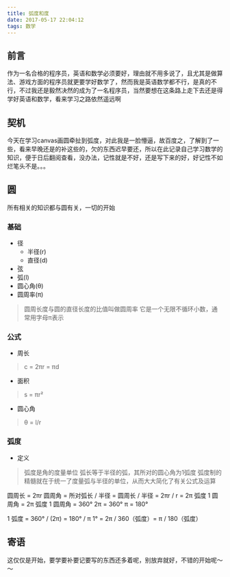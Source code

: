```yaml
---
title: 弧度和度
date: 2017-05-17 22:04:12
tags: 数学
---
```


## 前言
作为一名合格的程序员，英语和数学必须要好，理由就不用多说了，且尤其是做算法、游戏方面的程序员就更要学好数学了，然而我是英语数学都不行，是真的不行，不过我还是毅然决然的成为了一名程序员，当然要想在这条路上走下去还是得学好英语和数学，看来学习之路依然遥远啊

## 契机
今天在学习canvas画圆牵扯到弧度，对此我是一脸懵逼，故百度之，了解到了一些，看来早晚还是的补这些的，欠的东西迟早要还，所以在此记录自己学习数学的知识，便于日后翻阅查看，没办法，记性就是不好，还是写下来的好，好记性不如烂笔头不是。。。

## 圆
所有相关的知识都与圆有关，一切的开始

### 基础
- 径
    + 半径(r)
    + 直径(d)
- 弦
- 弧(l)
- 圆心角(θ)
- 圆周率(π)
> 圆周长度与圆的直径长度的比值叫做圆周率 
> 它是一个无限不循环小数，通常用字母π表示

### 公式
- 周长 
> c = 2πr = πd
- 面积
> s = πr²
- 圆心角
> θ = l/r

### 弧度
- 定义
> 弧度是角的度量单位
> 弧长等于半径的弧，其所对的圆心角为1弧度
> 弧度制的精髓就在于统一了度量弧与半径的单位，从而大大简化了有关公式及运算

圆周长 = 2πr
圆周角 = 所对弧长 / 半径 = 圆周长 / 半径 = 2πr / r = 2π 弧度
1 圆周角 = 2π 弧度
1 圆周角 = 360°
2π = 360°
π = 180°

1 弧度 = 360° / (2π) = 180° / π
1° = 2π / 360（弧度）= π / 180（弧度）

## 寄语
这仅仅是开始，要学要补要记要写的东西还多着呢，别放弃就好，不错的开始呢～～


